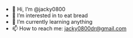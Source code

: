 - 👋 Hi, I’m @jacky0800
- 👀 I’m interested in to eat bread
- 🌱 I’m currently learning anything
- 📫 How to reach me: jacky0800dr@gmail.com
